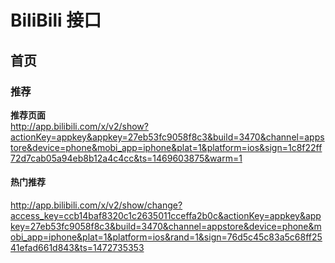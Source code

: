 # BiliBili 接口
## 首页
### 推荐
**推荐页面**  
http://app.bilibili.com/x/v2/show?actionKey=appkey&appkey=27eb53fc9058f8c3&build=3470&channel=appstore&device=phone&mobi_app=iphone&plat=1&platform=ios&sign=1c8f22ff72d7cab05a94eb8b12a4c4cc&ts=1469603875&warm=1

#### 热门推荐
http://app.bilibili.com/x/v2/show/change?access_key=ccb14baf8320c1c2635011cceffa2b0c&actionKey=appkey&appkey=27eb53fc9058f8c3&build=3470&channel=appstore&device=phone&mobi_app=iphone&plat=1&platform=ios&rand=1&sign=76d5c45c83a5c68ff2541efad661d843&ts=1472735353